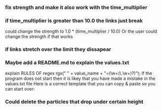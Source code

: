 ### fix strength and make it also work with the time_multiplier
### if time_multiplier is greater than 10.0 the links just break
could change the strength to 1.0 * (time_multiplier / 10.0)
Or the user could change the strength if that works

### if links stretch over the limit they dissapear

### Maybe add a README.md to explain the values.txt
explain RULES OF regex rgx(" " + value_name + "=(\\w+(\\.\\w+)?)");
If the program does not start then it is likey that you have made a mistake in the values.txt file
Here is a correct template that you can copy & paste so you can start over:


### Could delete the  particles that drop  under certain height
